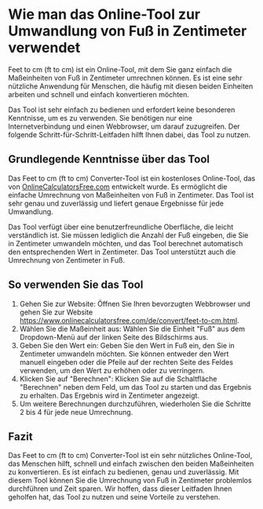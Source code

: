 Wie man das Online-Tool zur Umwandlung von Fuß in Zentimeter verwendet
======================================================================

Feet to cm (ft to cm) ist ein Online-Tool, mit dem Sie ganz einfach die Maßeinheiten von Fuß in Zentimeter umrechnen können. Es ist eine sehr nützliche Anwendung für Menschen, die häufig mit diesen beiden Einheiten arbeiten und schnell und einfach konvertieren möchten.

Das Tool ist sehr einfach zu bedienen und erfordert keine besonderen Kenntnisse, um es zu verwenden. Sie benötigen nur eine Internetverbindung und einen Webbrowser, um darauf zuzugreifen. Der folgende Schritt-für-Schritt-Leitfaden hilft Ihnen dabei, das Tool zu nutzen.

Grundlegende Kenntnisse über das Tool
-------------------------------------

Das Feet to cm (ft to cm) Converter-Tool ist ein kostenloses Online-Tool, das von [OnlineCalculatorsFree.com](http://OnlineCalculatorsFree.com) entwickelt wurde. Es ermöglicht die einfache Umrechnung von Maßeinheiten von Fuß in Zentimeter. Das Tool ist sehr genau und zuverlässig und liefert genaue Ergebnisse für jede Umwandlung.

Das Tool verfügt über eine benutzerfreundliche Oberfläche, die leicht verständlich ist. Sie müssen lediglich die Anzahl der Fuß eingeben, die Sie in Zentimeter umwandeln möchten, und das Tool berechnet automatisch den entsprechenden Wert in Zentimeter. Das Tool unterstützt auch die Umrechnung von Zentimeter in Fuß.

So verwenden Sie das Tool
-------------------------

1. Gehen Sie zur Website: Öffnen Sie Ihren bevorzugten Webbrowser und gehen Sie zur Website <https://www.onlinecalculatorsfree.com/de/convert/feet-to-cm.html>.
2. Wählen Sie die Maßeinheit aus: Wählen Sie die Einheit "Fuß" aus dem Dropdown-Menü auf der linken Seite des Bildschirms aus.
3. Geben Sie den Wert ein: Geben Sie den Wert in Fuß ein, den Sie in Zentimeter umwandeln möchten. Sie können entweder den Wert manuell eingeben oder die Pfeile auf der rechten Seite des Feldes verwenden, um den Wert zu erhöhen oder zu verringern.
4. Klicken Sie auf "Berechnen": Klicken Sie auf die Schaltfläche "Berechnen" neben dem Feld, um das Tool zu starten und das Ergebnis zu erhalten. Das Ergebnis wird in Zentimeter angezeigt.
5. Um weitere Berechnungen durchzuführen, wiederholen Sie die Schritte 2 bis 4 für jede neue Umrechnung.

Fazit
-----

Das Feet to cm (ft to cm) Converter-Tool ist ein sehr nützliches Online-Tool, das Menschen hilft, schnell und einfach zwischen den beiden Maßeinheiten zu konvertieren. Es ist einfach zu bedienen, genau und zuverlässig. Mit diesem Tool können Sie die Umrechnung von Fuß in Zentimeter problemlos durchführen und Zeit sparen. Wir hoffen, dass dieser Leitfaden Ihnen geholfen hat, das Tool zu nutzen und seine Vorteile zu verstehen.